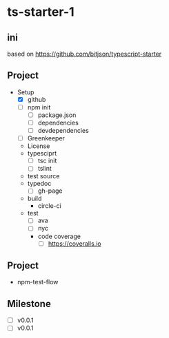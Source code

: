# ts-starter-1

## ini

based on <https://github.com/bitjson/typescript-starter>

## Project

* Setup
  * [x] github
  * [ ] npm init
    * [ ] package.json
    * [ ] dependencies
    * [ ] devdependencies
  * [ ] Greenkeeper
  * License
  * typesciprt
    * [ ] tsc init
    * [ ] tslint
  * test source
  * typedoc
    * [ ] gh-page
  * build
    * circle-ci
  * test
    * [ ] ava
    * [ ] nyc
    * code coverage
      * [ ] <https://coveralls.io>
      
## Project

* npm-test-flow

## Milestone

* [ ] v0.0.1
* [ ] v0.0.1
